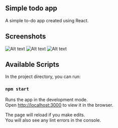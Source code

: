 ## Simple todo app
A simple to-do app created using React.

## Screenshots
![Alt text](https://simple-react-todo-app.s3.ap-south-1.amazonaws.com/added_tasks.png "Added tasks")
![Alt text](https://simple-react-todo-app.s3.ap-south-1.amazonaws.com/all_tasks_completed.png "All tasks Completed")
![Alt text](https://simple-react-todo-app.s3.ap-south-1.amazonaws.com/few_tasks_completed.png "Few tasks completed")

## Available Scripts

In the project directory, you can run:

### `npm start`

Runs the app in the development mode.<br />
Open [http://localhost:3000](http://localhost:3000) to view it in the browser.

The page will reload if you make edits.<br />
You will also see any lint errors in the console.
